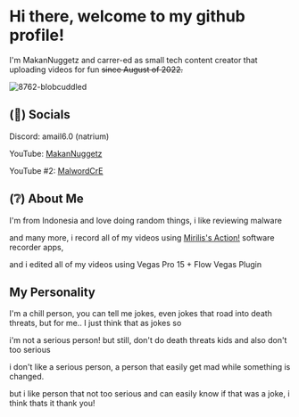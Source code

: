 # Hi there, welcome to my github profile!
I'm MakanNuggetz and carrer-ed as small tech content creator that
uploading videos for fun ~~since August of 2022.~~

![8762-blobcuddled](https://github.com/MakanNuggetz/MakanNuggetz/assets/120482486/5f19b7bd-5920-4009-96aa-a7625779ea22)


## (📧) Socials
Discord: amail6.0 (natrium)

YouTube: [MakanNuggetz](https://youtube.com/@aMail10)

YouTube #2: [MalwordCrE](https://youtube.com/@makan2ndacc)

## (❔) About Me
I'm from Indonesia and love doing random things, i like reviewing malware

and many more, i record all of my videos using [Mirilis's Action!](https://mirillis.com/en/products/action.html) software recorder apps,

and i edited all of my videos using Vegas Pro 15 + Flow Vegas Plugin

## My Personality
I'm a chill person, you can tell me jokes, even jokes that road into death threats, but for me.. I just think that as jokes so

i'm not a serious person! but still, don't do death threats kids and also don't too serious

i don't like a serious person, a person that easily get mad while something is changed.

but i like person that not too serious and can easily know if that was a joke, i think thats it thank you!

